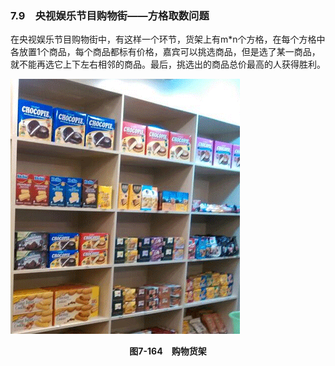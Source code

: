 ### 7.9　央视娱乐节目购物街——方格取数问题

在央视娱乐节目购物街中，有这样一个环节，货架上有m*n个方格，在每个方格中各放置1个商品，每个商品都标有价格，嘉宾可以挑选商品，但是选了某一商品，就不能再选它上下左右相邻的商品。最后，挑选出的商品总价最高的人获得胜利。

![984.png](../images/984.png)
<center class="my_markdown"><b class="my_markdown">图7-164　购物货架</b></center>

